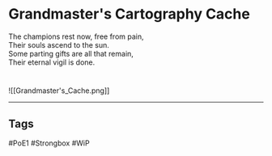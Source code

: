 # Grandmaster's Cartography Cache
The champions rest now, free from pain,  
Their souls ascend to the sun.  
Some parting gifts are all that remain,  
Their eternal vigil is done.

#
![[Grandmaster's_Cache.png]]

---
## Tags
#PoE1 
#Strongbox
#WiP